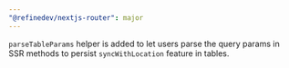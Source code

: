 ```yaml
---
"@refinedev/nextjs-router": major
---
```


`parseTableParams` helper is added to let users parse the query params in SSR methods to persist `syncWithLocation` feature in tables.
